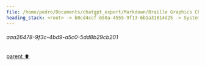 ```yaml
---
file: /home/pedro/Documents/chatgpt_export/Markdown/Braille Graphics CFFI Library.md
heading_stack: <root> -> b0cd4ccf-b58a-4555-9f13-6b1a31814d25 -> System -> 5a574436-e9d1-4b97-a272-d099a8dccb99 -> System -> aaa20d14-8506-4527-a842-e8b226e754d5 -> User -> 52f2c2a1-f4d8-4c75-a363-e17d0de117dc -> Assistant -> aaa2146d-e69a-4754-a17c-ac579be36bda -> User -> 9fb3444e-a1db-43ec-8cb7-ff0bebf818c7 -> Assistant -> Braille in Unicode -> Bitwise Operations and Braille -> Coordinate Translation -> Algorithmic Considerations -> Next Steps -> aaa2ab0e-08f2-46a3-9747-0e3045469684 -> User -> 255d721d-d5a5-402f-a80e-80b836da960f -> Assistant -> Braille in Unicode -> Coordinate Translation -> Bitwise Operations for Braille Characters -> Data Structure for 2D Grid -> 1179ac9c-0f99-43d0-8a7f-7145c316f4ce -> Assistant -> Braille Character Encoding -> Coordinate Translation -> Data Structure for 2D Grid -> Algorithms -> Performance -> Misc -> aaa2701a-6df8-4c32-aec5-fc99a9438746 -> User -> 3fc4a23e-7f87-4bf6-929d-3a6e379d9b4a -> Assistant -> aaa26e8e-f819-4c4e-8b18-c69eae57abbd -> User -> cb3f33c3-6f4e-4370-bf1a-e3ebe9ac93ec -> Assistant -> Algorithm Drafts -> 1. Coordinate Translation -> 2. Bit Manipulation for Braille Characters -> 3. Data Structure for 2D Grid -> 4. Batch Updates and Line Drawing -> 5. Performance Optimizations -> aaa2a4c4-d9b1-47c2-8858-22f1e7fb135d -> User -> 940d39ef-c0aa-4a3a-b531-7960141acc22 -> Assistant -> aaa248b3-2940-4e7e-b131-1f1b5f3ed9c3 -> User -> 279ebfb8-5650-4dfc-92e6-013ec8a95997 -> Assistant -> 80f28b8e-b9d3-4bcd-b109-c79fa3ec3f2e -> Tool -> 266be4a5-c1b4-465f-817e-1cd8dd7732b9 -> Assistant -> aaa2f1d2-8a73-4832-bf52-76d909b26834 -> User -> ad3956c4-5ac8-4f1d-8c5d-8280f7b794b8 -> Assistant -> 600dca09-a263-4bcf-9dde-42c5c51739cb -> Assistant -> 68a7cc71-b480-4a01-b44b-5cb5c072b4b2 -> Tool -> 8c23eec6-3949-4a51-926d-883fe6adbf05 -> Assistant -> aaa27380-af84-40b8-8b8a-013633c8fd4d -> User -> a5dd7886-43b5-4239-b32e-c3391caca9aa -> Assistant -> aaa2d61b-be2f-42f9-a89c-6bc77c55a21c -> User -> a95e5d9d-8f1a-4e01-aa9d-aeb72bf96868 -> Assistant -> ce79312b-e8a9-470b-b949-cda449ae676c -> Tool -> 83e75b55-cdb4-4c06-8fb1-18485f948e4d -> Assistant -> aaa25a3c-62b8-4abe-8477-6fe7f5a8fda5 -> User -> 9ac08725-1b5c-4755-851d-d1796dccbf7e -> Assistant -> e6d14f99-cfbb-40e8-ae3e-956be63f4603 -> Tool -> 5705d487-c3e8-4228-b40e-06a096eff65d -> Assistant -> aaa2f20e-acec-4be9-a2b4-81fb8ac3b7ca -> User -> e8a32c1e-4bf4-41ee-b2bc-7ae16d4278fb -> Assistant -> 62d23bf6-d464-4f23-ac35-8466be6af3a0 -> Tool -> 1733d486-2532-4953-a9ab-5bcabce7a790 -> Assistant -> aaa2be49-10a7-4262-95a3-910466c21188 -> User -> 16cd5ded-1ed9-41e2-993e-3a6403704f51 -> Assistant -> Data Structure -> Coordinate Mapping -> Bit Manipulation -> Canvas Rendering -> Error Handling -> C-Python Interoperability -> Optimizations -> aaa2f39e-a77c-495c-9734-9bf1c676c4d2 -> User -> c84ca179-7c2b-4874-bcd2-730f882af3eb -> Assistant -> 5a38a843-4f37-45b7-9a25-b28e148ae862 -> Tool -> c3154af8-37a3-476b-bc7f-6d7fa1567c07 -> Assistant -> aaa2372d-e931-4c79-903c-e0219deaa466 -> User -> 9ef76b3a-3122-49c4-a357-6f4011f3c091 -> Assistant -> aaa25d3b-c50a-47cb-ace3-1be777e0538e -> User -> 8a7f5919-108b-4f80-85da-aa821ac43772 -> Assistant -> c23d269a-78c8-462f-a25c-70bf5527db43 -> Tool -> 43bedf60-976a-47de-882b-f83aacc088db -> Assistant -> aaa22553-171e-406b-8048-0790ec7cf515 -> User -> 7f5a2269-e4fd-4781-8ed2-e1faf11b39aa -> Assistant -> b3ad45c2-d094-4600-90a9-d362cf8f483a -> Tool -> 78e8d354-5cee-457c-8677-7cb6eb2b854f -> Assistant -> aaa21b12-6f84-47b3-a5bc-bda5ca4b4502 -> User -> 6b302e10-5228-408d-9ec2-94be39d3e81c -> Assistant -> 67fc891c-62e0-47b8-952e-c13465d1a166 -> Tool -> 5fca9189-3b62-4495-9279-783113cf705f -> Assistant -> aaa2ccc7-6254-44f7-8217-f75cb8bc9798 -> User -> 9ef43be0-b8cb-4655-b60e-6bfeadb76596 -> Assistant -> 633697ec-2cc7-4a64-b163-f1828ea5b8fa -> Tool -> d6e07cae-21cd-4edd-83f4-cee5ff21a45f -> Assistant -> aaa22f46-0879-44a7-bcc6-5152515ec621 -> User -> 2058584e-097f-49bd-b177-ebc265fa0f7f -> Assistant -> bd94f34d-e598-4bde-9b59-7a0c80605c11 -> Tool -> ef0cabd6-1e4d-43de-8237-c599d7051fc0 -> Assistant -> aaa23cdd-5f92-4098-80a0-fb67a253704b -> User -> a802b49f-7525-48b4-ba80-0a0ed0193e17 -> Assistant -> 802c1bd3-eb33-46eb-9176-6b2c715a3833 -> Tool -> 3ae01b74-8a16-4190-89a8-c18f2baaa958 -> Assistant -> 9d6a026d-e2b0-40c2-8560-307f7f26bf9b -> Tool -> 7064a5b5-f3b2-4a94-a003-155c03acdb5c -> Assistant -> aaa244e4-abb6-428b-b415-5905cd1c39b3 -> User -> bf51c90c-1370-4891-be28-dafda5c32dd5 -> Assistant -> 1a0de50a-ca91-4892-a99d-6c801ce814f3 -> Tool -> 0b67a8a9-ba76-439b-b354-7858c140c478 -> Assistant -> 40a3b549-95f8-4488-a6f2-c694b4b85b55 -> Assistant -> 2444dcb1-8761-4f8b-8820-b31daa62e975 -> Tool -> 9454480c-5323-44be-a387-929d895ba84b -> Assistant -> aaa27fd8-c073-4a6b-8073-9a1403db193f -> User -> 3327b2bb-621b-4214-b96c-c2d0cf7e1baf -> Assistant -> bca48216-b909-48e9-829b-869829233fe2 -> Tool -> 1137160c-be93-4d8c-b3a1-a69fd1393eca -> Assistant -> 6ac58f0e-fbf2-4db2-b14a-d0209ba1249e -> Assistant -> aaa2d4ac-2a64-4666-a6b1-878f95ac048b -> User -> 1ce282ba-29f1-434d-8fbc-79e69442aea9 -> Assistant -> ebe73542-cb2d-4c34-a645-c2ded4fb4c1b -> Tool -> b52c0f13-e42d-4021-b7ba-83c8ec97dd7d -> Assistant -> 2e735e04-b480-45d3-8e5b-e590348cf8fe -> Assistant -> 4ff25659-17ad-4211-a146-f194c10fb65f -> Tool -> aaa204fe-f715-4ae9-88cf-97d09f9fccd9 -> User -> 83571cc7-fb2a-49ec-b37c-5917ffa2c12e -> Assistant -> 0ef644d1-cea7-40fb-a2d5-31da569bfaf4 -> Tool -> 1c012ab3-78be-4a95-9314-eba14fb8be31 -> Assistant -> 8b721371-aa9a-4bba-a723-1596ef9640fb -> Assistant -> 1dbed5d9-5e87-4446-b637-7fd62e8b8e08 -> Tool -> 0601e2a1-e9ca-422b-8b8c-1f4a7261f58d -> Assistant -> 89e0126a-70f5-478d-83b5-b4ee235be215 -> Assistant -> aaa2235a-d492-4e3d-b855-b84f299fa759 -> User -> c020cf95-caf1-4073-a946-31978407d03d -> Assistant -> 505ba9a7-4392-4bed-98f1-2de0a8bec2eb -> Tool -> b01c022a-5d4e-4968-b7ae-1e006e623de3 -> Assistant -> 0ee762cb-83db-4660-bc6c-e52e9568441e -> Tool -> 3af04217-c0f9-4a5b-ae42-4314c97bea9b -> Assistant -> aaa26478-9f3c-4bd9-a5c0-5dd8b29cb201
---
```

###### aaa26478-9f3c-4bd9-a5c0-5dd8b29cb201
[parent ⬆️](#3af04217-c0f9-4a5b-ae42-4314c97bea9b)
